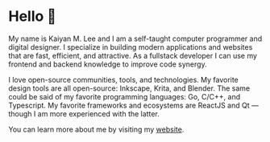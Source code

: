 # Hello :penguin:

My name is Kaiyan M. Lee and I am a self-taught computer programmer and digital designer. I specialize in building modern applications and websites that are fast, efficient, and attractive. As a fullstack developer I can use my frontend and backend knowledge to improve code synergy.

I love open-source communities, tools, and technologies. My favorite design tools are all open-source: Inkscape, Krita, and Blender. The same could be said of my favorite programming languages: Go, C/C++, and Typescript. My favorite frameworks and ecosystems are ReactJS and Qt — though I am more experienced with the latter.

You can learn more about me by visiting my [website](https://kaiyanlee.github.io).
